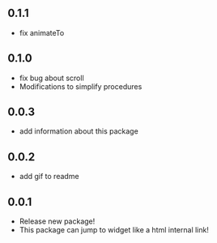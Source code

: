 ## 0.1.1
* fix animateTo

## 0.1.0
* fix bug about scroll
* Modifications to simplify procedures


## 0.0.3
* add information about this package

## 0.0.2
* add gif to readme

## 0.0.1

* Release new package!
* This package can jump to widget like a html internal link!
